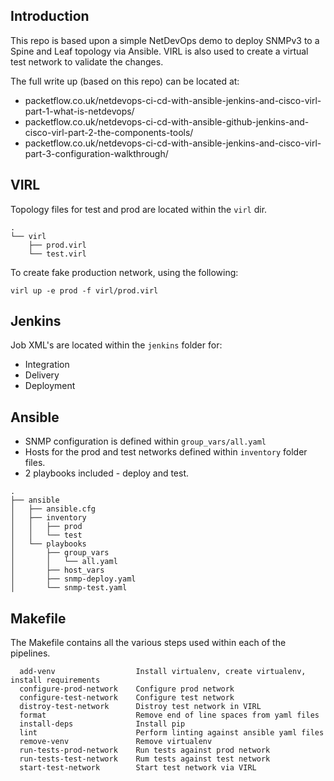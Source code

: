 ## Introduction
This repo is based upon a simple NetDevOps demo to deploy SNMPv3 to a Spine and Leaf topology via Ansible.
VIRL is also used to create a virtual test network to validate the changes.

The full write up (based on this repo) can be located at:
* packetflow.co.uk/netdevops-ci-cd-with-ansible-jenkins-and-cisco-virl-part-1-what-is-netdevops/
* packetflow.co.uk/netdevops-ci-cd-with-ansible-github-jenkins-and-cisco-virl-part-2-the-components-tools/
* packetflow.co.uk/netdevops-ci-cd-with-ansible-jenkins-and-cisco-virl-part-3-configuration-walkthrough/

## VIRL
Topology files for test and prod are located within the `virl` dir.
```
.
└── virl
    ├── prod.virl
    └── test.virl
```
To create fake production network, using the following:
```
virl up -e prod -f virl/prod.virl
```

## Jenkins
Job XML's are located within the `jenkins` folder for:
* Integration
* Delivery
* Deployment

## Ansible
* SNMP configuration is defined within `group_vars/all.yaml`
* Hosts for the prod and test networks defined within `inventory` folder files.
* 2 playbooks included - deploy and test.

```
.
├── ansible
│   ├── ansible.cfg
│   ├── inventory
│   │   ├── prod
│   │   └── test
│   └── playbooks
│       ├── group_vars
│       │   └── all.yaml
│       ├── host_vars
│       ├── snmp-deploy.yaml
│       └── snmp-test.yaml
```

## Makefile
The Makefile contains all the various steps used within each of the pipelines.
```
  add-venv                  Install virtualenv, create virtualenv, install requirements
  configure-prod-network    Configure prod network
  configure-test-network    Configure test network
  distroy-test-network      Distroy test network in VIRL
  format                    Remove end of line spaces from yaml files
  install-deps              Install pip
  lint                      Perform linting against ansible yaml files
  remove-venv               Remove virtualenv
  run-tests-prod-network    Run tests against prod network
  run-tests-test-network    Rum tests against test network
  start-test-network        Start test network via VIRL
```
